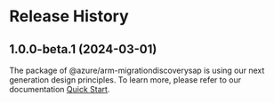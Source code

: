 # Release History
    
## 1.0.0-beta.1 (2024-03-01)

The package of @azure/arm-migrationdiscoverysap is using our next generation design principles. To learn more, please refer to our documentation [Quick Start](https://aka.ms/js-track2-quickstart).
